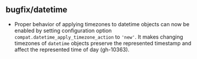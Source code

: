 ## bugfix/datetime

* Proper behavior of applying timezones to datetime objects can
  now be enabled by setting configuration option
  `compat.datetime_apply_timezone_action` to `'new'`. It makes
  changing timezones of `datetime` objects preserve the represented
  timestamp and affect the represented time of day (gh-10363).

